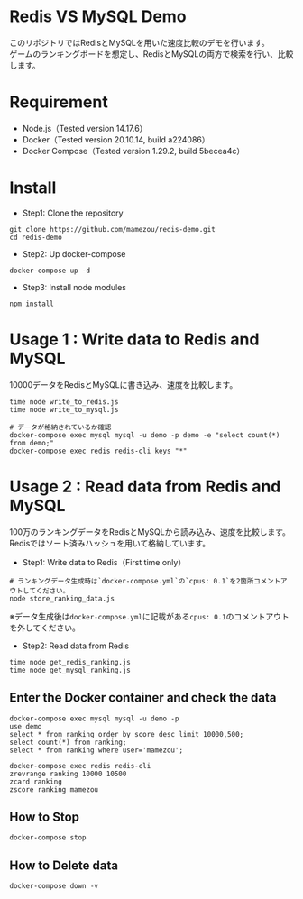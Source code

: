 # Redis VS MySQL Demo

このリポジトリではRedisとMySQLを用いた速度比較のデモを行います。  
ゲームのランキングボードを想定し、RedisとMySQLの両方で検索を行い、比較します。

# Requirement

- Node.js（Tested version 14.17.6）
- Docker（Tested version 20.10.14, build a224086）
- Docker Compose（Tested version 1.29.2, build 5becea4c）

# Install

- Step1: Clone the repository

```
git clone https://github.com/mamezou/redis-demo.git
cd redis-demo
```

- Step2: Up docker-compose

```
docker-compose up -d
```

- Step3: Install node modules

```
npm install
```

# Usage 1 : Write data to Redis and MySQL

10000データをRedisとMySQLに書き込み、速度を比較します。

```
time node write_to_redis.js
time node write_to_mysql.js

# データが格納されているか確認
docker-compose exec mysql mysql -u demo -p demo -e "select count(*) from demo;"
docker-compose exec redis redis-cli keys "*"
```

# Usage 2 : Read data from Redis and MySQL

100万のランキングデータをRedisとMySQLから読み込み、速度を比較します。  
Redisではソート済みハッシュを用いて格納しています。

- Step1: Write data to Redis（First time only）

```
# ランキングデータ生成時は`docker-compose.yml`の`cpus: 0.1`を2箇所コメントアウトしてください。
node store_ranking_data.js
```

※データ生成後は`docker-compose.yml`に記載がある`cpus: 0.1`のコメントアウトを外してください。

- Step2: Read data from Redis

```
time node get_redis_ranking.js
time node get_mysql_ranking.js
```

## Enter the Docker container and check the data

```
docker-compose exec mysql mysql -u demo -p
use demo
select * from ranking order by score desc limit 10000,500;
select count(*) from ranking;
select * from ranking where user='mamezou';

docker-compose exec redis redis-cli
zrevrange ranking 10000 10500
zcard ranking
zscore ranking mamezou
```

## How to Stop

```
docker-compose stop
```

## How to Delete data

```
docker-compose down -v
```
